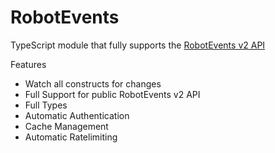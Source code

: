 # RobotEvents

TypeScript module that fully supports the [RobotEvents v2 API](https://www.robotevents.com/api/v2/)

Features

- Watch all constructs for changes
- Full Support for public RobotEvents v2 API
- Full Types
- Automatic Authentication
- Cache Management
- Automatic Ratelimiting
